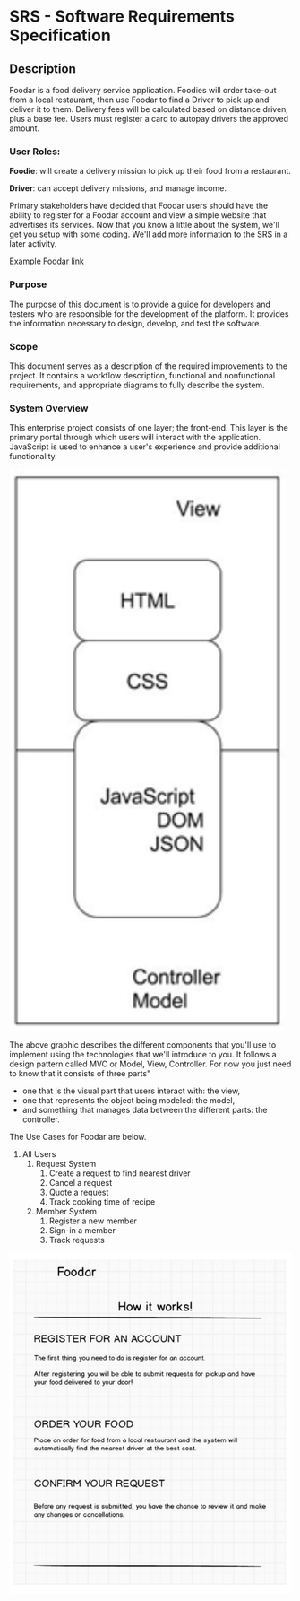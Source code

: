 # SRS - Software Requirements Specification
## Description

Foodar is a food delivery service application. Foodies will order take-out from
a local restaurant, then use Foodar to find a Driver to pick up and deliver it
to them. Delivery fees will be calculated based on distance driven, plus a
base fee. Users must register a card to autopay drivers the approved amount.

 

### User Roles:

**Foodie**: will create a delivery mission to pick up their food from a restaurant.

**Driver**: can accept delivery missions, and manage income.
 

Primary stakeholders have decided that Foodar users should have the ability to
register for a Foodar account and view a simple website that advertises its
services. Now that you know a little about the system, we'll get you setup with
some coding. We'll add more information to the SRS in a later activity.

[Example Foodar link](http://showcase.revature.com/foodar100/)


### Purpose

The purpose of this document is to provide a guide for developers and testers who are responsible for the development of the platform. It provides the information necessary to design, develop, and test the software.


### Scope

This document serves as a description of the required improvements to the project. It contains a workflow description, functional and nonfunctional requirements, and appropriate diagrams to fully describe the system.


### System Overview

This enterprise project consists of one layer; the front-end. This layer is the primary portal through which users will interact with the application. JavaScript is used to enhance a user's experience and provide additional functionality.

 
![Model View Controller - MVC](./images/img_MVC.jpg)


The above graphic describes the different components that you'll use to implement using the technologies that we'll introduce to you. It follows a design pattern called MVC or Model, View, Controller. For now you just need to know that it consists of three parts"

- one that is the visual part that users interact with: the view,
- one that represents the object being modeled: the model,
- and something that manages data between the different parts: the controller.


The Use Cases for Foodar are below.

1. All Users
    1. Request System
        1. Create a request to find nearest driver
        2. Cancel a request
        3. Quote a request
        4. Track cooking time of recipe
    2. Member System
        1. Register a new member
        2. Sign-in a member
        3. Track requests


![about.html wireframe](./images/img_ABOUT_wireframe.JPG)

